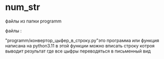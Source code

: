 # num_str
файлы из папки programm

файлы :

  "programm/конвертор_цыфер_в_строку.py"это программа или функция написана на python3.11 
  в этой функции можно вписать строку котроя выводит результат где все цыфры переводяться в письменный вид


